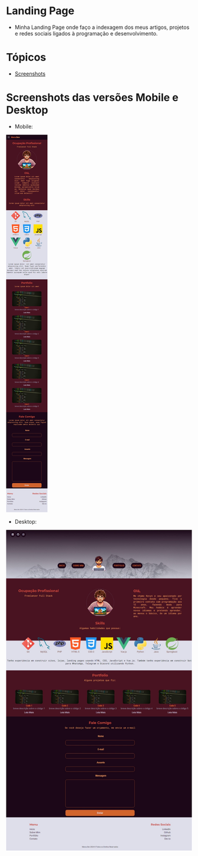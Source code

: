# Landing Page 

* Minha Landing Page onde faço a indexagem dos meus artigos, projetos e redes sociais ligados à programação e  desenvolvimento.

# Tópicos

- [Screenshots](#screenshots-das-versões-mobile-e-desktop)

# Screenshots das versões Mobile e Desktop

* Mobile:

![Landing Page v. Mobile Screenshot](./images/readme/lp-mobile-scr.jpeg)

* Desktop:

![Landing Page v. Desktop Screenshot](./images/readme/lp-desktop-scr.jpeg)
